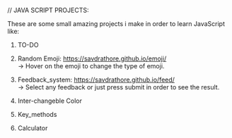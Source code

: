 // JAVA SCRIPT PROJECTS:

These are some small amazing projects i make in order to learn JavaScript like:
  1. TO-DO
  2. Random Emoji: https://savdrathore.github.io/emoji/  <br> 
      -> Hover on the emoji to change the type of emoji.
     
  3. Feedback_system:  https://savdrathore.github.io/feed/ <br>
      -> Select any feedback or just press submit in order to see the result.
     
  6. Inter-changeble Color
  7. Key_methods
  8. Calculator


